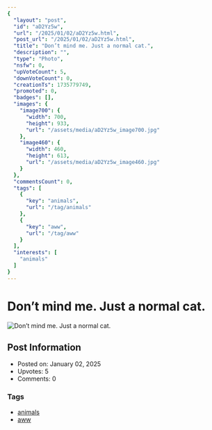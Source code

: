 ```yaml
---
{
  "layout": "post",
  "id": "aD2Yz5w",
  "url": "/2025/01/02/aD2Yz5w.html",
  "post_url": "/2025/01/02/aD2Yz5w.html",
  "title": "Don’t mind me. Just a normal cat.",
  "description": "",
  "type": "Photo",
  "nsfw": 0,
  "upVoteCount": 5,
  "downVoteCount": 0,
  "creationTs": 1735779749,
  "promoted": 0,
  "badges": [],
  "images": {
    "image700": {
      "width": 700,
      "height": 933,
      "url": "/assets/media/aD2Yz5w_image700.jpg"
    },
    "image460": {
      "width": 460,
      "height": 613,
      "url": "/assets/media/aD2Yz5w_image460.jpg"
    }
  },
  "commentsCount": 0,
  "tags": [
    {
      "key": "animals",
      "url": "/tag/animals"
    },
    {
      "key": "aww",
      "url": "/tag/aww"
    }
  ],
  "interests": [
    "animals"
  ]
}
---
```


# Don’t mind me. Just a normal cat.

![Don’t mind me. Just a normal cat.](/assets/media/aD2Yz5w_image700.jpg)

## Post Information

- Posted on: January 02, 2025
- Upvotes: 5
- Comments: 0

### Tags

- [animals](/tag/animals)
- [aww](/tag/aww)
